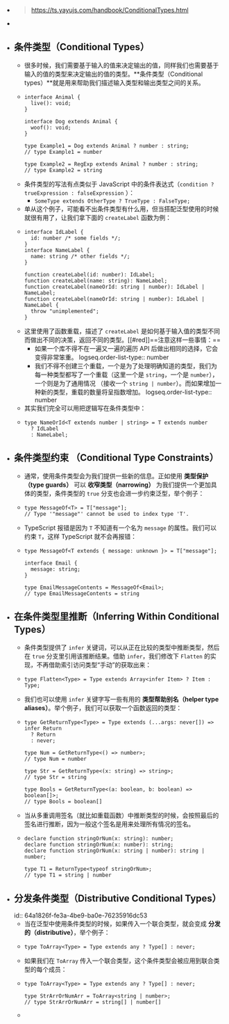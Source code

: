 - > https://ts.yayujs.com/handbook/ConditionalTypes.html
-
- ## 条件类型（Conditional Types）
	- 很多时候，我们需要基于输入的值来决定输出的值，同样我们也需要基于输入的值的类型来决定输出的值的类型。**条件类型（Conditional types）**就是用来帮助我们描述输入类型和输出类型之间的关系。
	- ```
	  interface Animal {
	    live(): void;
	  }
	  
	  interface Dog extends Animal {
	    woof(): void;
	  }
	   
	  type Example1 = Dog extends Animal ? number : string;     
	  // type Example1 = number
	   
	  type Example2 = RegExp extends Animal ? number : string;     
	  // type Example2 = string
	  
	  ```
	- 条件类型的写法有点类似于 JavaScript 中的条件表达式（`condition ? trueExpression : falseExpression` ）：
		- `SomeType extends OtherType ? TrueType : FalseType;`
	- 单从这个例子，可能看不出条件类型有什么用，但当搭配泛型使用的时候就很有用了，让我们拿下面的 `createLabel` 函数为例：
	- ```
	  interface IdLabel {
	    id: number /* some fields */;
	  }
	  interface NameLabel {
	    name: string /* other fields */;
	  }
	   
	  function createLabel(id: number): IdLabel;
	  function createLabel(name: string): NameLabel;
	  function createLabel(nameOrId: string | number): IdLabel | NameLabel;
	  function createLabel(nameOrId: string | number): IdLabel | NameLabel {
	    throw "unimplemented";
	  }
	  
	  ```
	- 这里使用了函数重载，描述了 `createLabel` 是如何基于输入值的类型不同而做出不同的决策，返回不同的类型。[[#red]]==注意这样一些事情：==
		- 如果一个库不得不在一遍又一遍的遍历 API 后做出相同的选择，它会变得非常笨重。
		  logseq.order-list-type:: number
		- 我们不得不创建三个重载，一个是为了处理明确知道的类型，我们为每一种类型都写了一个重载（这里一个是 `string`，一个是 `number`），一个则是为了通用情况 （接收一个 `string | number`）。而如果增加一种新的类型，重载的数量将呈指数增加。
		  logseq.order-list-type:: number
	- 其实我们完全可以用把逻辑写在条件类型中：
	- ```
	  type NameOrId<T extends number | string> = T extends number
	    ? IdLabel
	    : NameLabel;
	  ```
- ## 条件类型约束 （Conditional Type Constraints）
	- 通常，使用条件类型会为我们提供一些新的信息。正如使用 **类型保护（type guards）** 可以 **收窄类型（narrowing）** 为我们提供一个更加具体的类型，条件类型的 `true` 分支也会进一步约束泛型，举个例子：
	- ```
	  type MessageOf<T> = T["message"];
	  // Type '"message"' cannot be used to index type 'T'.
	  ```
	- TypeScript 报错是因为 `T` 不知道有一个名为 `message` 的属性。我们可以约束 `T`，这样 TypeScript 就不会再报错：
	- ```
	  type MessageOf<T extends { message: unknown }> = T["message"];
	   
	  interface Email {
	    message: string;
	  }
	   
	  type EmailMessageContents = MessageOf<Email>;
	  // type EmailMessageContents = string
	  
	  ```
- ## 在条件类型里推断（Inferring Within Conditional Types）
	- 条件类型提供了 `infer` 关键词，可以从正在比较的类型中推断类型，然后在 `true` 分支里引用该推断结果。借助 `infer`，我们修改下 `Flatten` 的实现，不再借助索引访问类型“手动”的获取出来：
	- ```
	  type Flatten<Type> = Type extends Array<infer Item> ? Item : Type;
	  ```
	- 我们也可以使用 `infer` 关键字写一些有用的 **类型帮助别名（helper type aliases）**。举个例子，我们可以获取一个函数返回的类型：
	- ```
	  type GetReturnType<Type> = Type extends (...args: never[]) => infer Return
	    ? Return
	    : never;
	   
	  type Num = GetReturnType<() => number>;
	  // type Num = number
	   
	  type Str = GetReturnType<(x: string) => string>;
	  // type Str = string
	   
	  type Bools = GetReturnType<(a: boolean, b: boolean) => boolean[]>;   
	  // type Bools = boolean[]
	  
	  ```
	- 当从多重调用签名（就比如重载函数）中推断类型的时候，会按照最后的签名进行推断，因为一般这个签名是用来处理所有情况的签名。
	- ```
	  declare function stringOrNum(x: string): number;
	  declare function stringOrNum(x: number): string;
	  declare function stringOrNum(x: string | number): string | number;
	   
	  type T1 = ReturnType<typeof stringOrNum>;                     
	  // type T1 = string | number
	  ```
- ## 分发条件类型（Distributive Conditional Types）
  id:: 64a1826f-fe3a-4be9-ba0e-76235916dc53
	- 当在泛型中使用条件类型的时候，如果传入一个联合类型，就会变成 **分发的（distributive）**，举个例子：
	- ```
	  type ToArray<Type> = Type extends any ? Type[] : never;
	  ```
	- 如果我们在 `ToArray` 传入一个联合类型，这个条件类型会被应用到联合类型的每个成员：
	- ```
	  type ToArray<Type> = Type extends any ? Type[] : never;
	   
	  type StrArrOrNumArr = ToArray<string | number>;        
	  // type StrArrOrNumArr = string[] | number[]
	  ```
	-